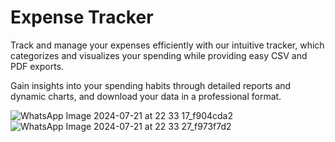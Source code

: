 # Expense Tracker
Track and manage your expenses efficiently with our intuitive tracker, which categorizes and visualizes your spending while providing easy CSV and PDF exports.

Gain insights into your spending habits through detailed reports and dynamic charts, and download your data in a professional format.



![WhatsApp Image 2024-07-21 at 22 33 17_f904cda2](https://github.com/user-attachments/assets/4644755c-450c-46a3-a5ad-eed6278d5b9c)
![WhatsApp Image 2024-07-21 at 22 33 27_f973f7d2](https://github.com/user-attachments/assets/3f20d26b-1749-44b0-8439-8753cae49751)
